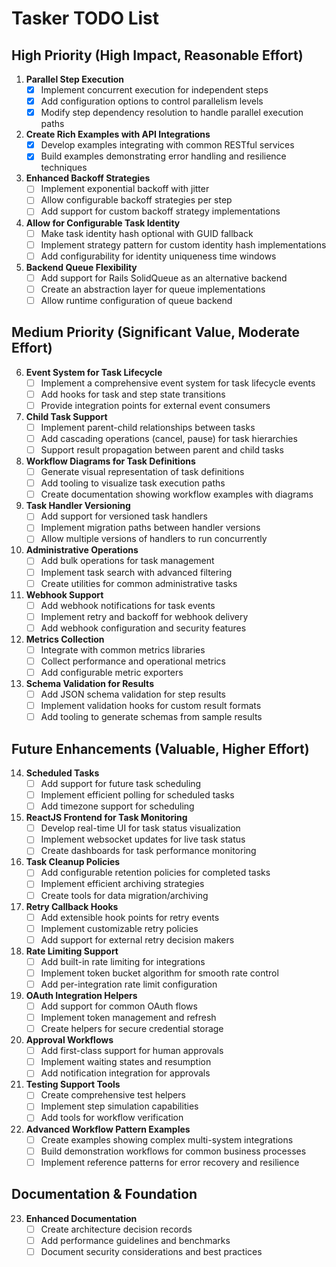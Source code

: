 # Tasker TODO List

## High Priority (High Impact, Reasonable Effort)

1. **Parallel Step Execution**
   - [x] Implement concurrent execution for independent steps
   - [x] Add configuration options to control parallelism levels
   - [x] Modify step dependency resolution to handle parallel execution paths

2. **Create Rich Examples with API Integrations**
   - [x] Develop examples integrating with common RESTful services
   - [x] Build examples demonstrating error handling and resilience techniques

3. **Enhanced Backoff Strategies**
   - [ ] Implement exponential backoff with jitter
   - [ ] Allow configurable backoff strategies per step
   - [ ] Add support for custom backoff strategy implementations

4. **Allow for Configurable Task Identity**
   - [ ] Make task identity hash optional with GUID fallback
   - [ ] Implement strategy pattern for custom identity hash implementations
   - [ ] Add configurability for identity uniqueness time windows

5. **Backend Queue Flexibility**
   - [ ] Add support for Rails SolidQueue as an alternative backend
   - [ ] Create an abstraction layer for queue implementations
   - [ ] Allow runtime configuration of queue backend

## Medium Priority (Significant Value, Moderate Effort)

6. **Event System for Task Lifecycle**
   - [ ] Implement a comprehensive event system for task lifecycle events
   - [ ] Add hooks for task and step state transitions
   - [ ] Provide integration points for external event consumers

7. **Child Task Support**
   - [ ] Implement parent-child relationships between tasks
   - [ ] Add cascading operations (cancel, pause) for task hierarchies
   - [ ] Support result propagation between parent and child tasks

8. **Workflow Diagrams for Task Definitions**
   - [ ] Generate visual representation of task definitions
   - [ ] Add tooling to visualize task execution paths
   - [ ] Create documentation showing workflow examples with diagrams

9. **Task Handler Versioning**
    - [ ] Add support for versioned task handlers
    - [ ] Implement migration paths between handler versions
    - [ ] Allow multiple versions of handlers to run concurrently

10. **Administrative Operations**
    - [ ] Add bulk operations for task management
    - [ ] Implement task search with advanced filtering
    - [ ] Create utilities for common administrative tasks

11. **Webhook Support**
    - [ ] Add webhook notifications for task events
    - [ ] Implement retry and backoff for webhook delivery
    - [ ] Add webhook configuration and security features

12. **Metrics Collection**
    - [ ] Integrate with common metrics libraries
    - [ ] Collect performance and operational metrics
    - [ ] Add configurable metric exporters

13. **Schema Validation for Results**
    - [ ] Add JSON schema validation for step results
    - [ ] Implement validation hooks for custom result formats
    - [ ] Add tooling to generate schemas from sample results

## Future Enhancements (Valuable, Higher Effort)

14. **Scheduled Tasks**
    - [ ] Add support for future task scheduling
    - [ ] Implement efficient polling for scheduled tasks
    - [ ] Add timezone support for scheduling

15. **ReactJS Frontend for Task Monitoring**
    - [ ] Develop real-time UI for task status visualization
    - [ ] Implement websocket updates for live task status
    - [ ] Create dashboards for task performance monitoring

16. **Task Cleanup Policies**
    - [ ] Add configurable retention policies for completed tasks
    - [ ] Implement efficient archiving strategies
    - [ ] Create tools for data migration/archiving

17. **Retry Callback Hooks**
    - [ ] Add extensible hook points for retry events
    - [ ] Implement customizable retry policies
    - [ ] Add support for external retry decision makers

18. **Rate Limiting Support**
    - [ ] Add built-in rate limiting for integrations
    - [ ] Implement token bucket algorithm for smooth rate control
    - [ ] Add per-integration rate limit configuration

19. **OAuth Integration Helpers**
    - [ ] Add support for common OAuth flows
    - [ ] Implement token management and refresh
    - [ ] Create helpers for secure credential storage

20. **Approval Workflows**
    - [ ] Add first-class support for human approvals
    - [ ] Implement waiting states and resumption
    - [ ] Add notification integration for approvals

21. **Testing Support Tools**
    - [ ] Create comprehensive test helpers
    - [ ] Implement step simulation capabilities
    - [ ] Add tools for workflow verification

22. **Advanced Workflow Pattern Examples**
    - [ ] Create examples showing complex multi-system integrations
    - [ ] Build demonstration workflows for common business processes
    - [ ] Implement reference patterns for error recovery and resilience

## Documentation & Foundation

23. **Enhanced Documentation**
    - [ ] Create architecture decision records
    - [ ] Add performance guidelines and benchmarks
    - [ ] Document security considerations and best practices
